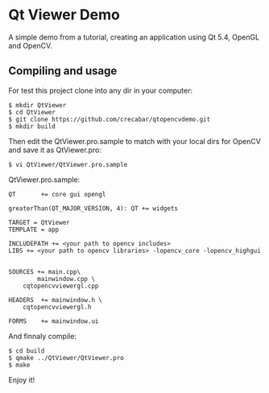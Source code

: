 # Qt Viewer Demo
A simple demo from a tutorial, creating an application using Qt 5.4, OpenGL and OpenCV.

## Compiling and usage
For test this project clone into any dir in your computer:
```
$ mkdir QtViewer
$ cd QtViewer
$ git clone https://github.com/crecabar/qtopencvdemo.git
$ mkdir build
```
Then edit the QtViewer.pro.sample to match with your local dirs for OpenCV and save it as QtViewer.pro:
```
$ vi QtViewer/QtViewer.pro.sample
```
QtViewer.pro.sample:
```
QT       += core gui opengl

greaterThan(QT_MAJOR_VERSION, 4): QT += widgets

TARGET = QtViewer
TEMPLATE = app

INCLUDEPATH += <your path to opencv includes>
LIBS += <your path to opencv libraries> -lopencv_core -lopencv_highgui


SOURCES += main.cpp\
        mainwindow.cpp \
    cqtopencvviewergl.cpp

HEADERS  += mainwindow.h \
    cqtopencvviewergl.h

FORMS    += mainwindow.ui
```
And finnaly compile:
```
$ cd build
$ qmake ../QtViewer/QtViewer.pro
$ make
```
Enjoy it!
